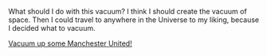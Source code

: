 What should I do with this vacuum?
I think I should create the vacuum of space.
Then I could travel to anywhere in the Universe to my liking,
because I decided what to vacuum.

[Vacuum up some Manchester United!](/master/english/ManU/ManU.md)